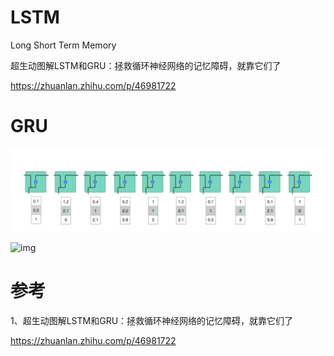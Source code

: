 



#  LSTM

Long Short Term Memory

超生动图解LSTM和GRU：拯救循环神经网络的记忆障碍，就靠它们了

https://zhuanlan.zhihu.com/p/46981722



# GRU













![img](./images/v2-838b5aeac6a58f3c478fbae62c049f84_b.gif)

![img](https://pic1.zhimg.com/v2-9701d76234ace3f429bd566bf47b10bc_b.gif)







# 参考

1、超生动图解LSTM和GRU：拯救循环神经网络的记忆障碍，就靠它们了

https://zhuanlan.zhihu.com/p/46981722





